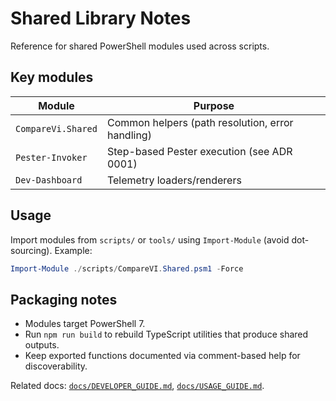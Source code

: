 <!-- markdownlint-disable-next-line MD041 -->
# Shared Library Notes

Reference for shared PowerShell modules used across scripts.

## Key modules

| Module | Purpose |
| ------ | ------- |
| `CompareVi.Shared` | Common helpers (path resolution, error handling) |
| `Pester-Invoker` | Step-based Pester execution (see ADR 0001) |
| `Dev-Dashboard` | Telemetry loaders/renderers |

## Usage

Import modules from `scripts/` or `tools/` using `Import-Module` (avoid dot-sourcing). Example:

```powershell
Import-Module ./scripts/CompareVI.Shared.psm1 -Force
```

## Packaging notes

- Modules target PowerShell 7.
- Run `npm run build` to rebuild TypeScript utilities that produce shared outputs.
- Keep exported functions documented via comment-based help for discoverability.

Related docs: [`docs/DEVELOPER_GUIDE.md`](./DEVELOPER_GUIDE.md), [`docs/USAGE_GUIDE.md`](./USAGE_GUIDE.md).
